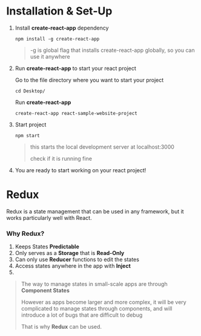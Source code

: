 # Installation & Set-Up

1. Install **create-react-app** dependency

   ```
   npm install -g create-react-app
   ```

   > -g is global flag that installs create-react-app globally, so you can use it anywhere

2. Run **create-react-app** to start your react project

   Go to the file directory where you want to start your project

   ```
   cd Desktop/
   ```

   Run **create-react-app**

   ```
   create-react-app react-sample-website-project
   ```

3. Start project

   ```
   npm start
   ```

   > this starts the local development server at localhost:3000     
   >
   > check if it is running fine    

4. You are ready to start working on your react project!





# Redux

Redux is a state management that can be used in any framework, but it works particularly well with React.     

### Why Redux?

1. Keeps States **Predictable**
2. Only serves as a **Storage** that is **Read-Only**
3. Can only use **Reducer** functions to edit the states
4. Access states anywhere in the app with **Inject**
5. 

> The way to manage states in small-scale apps are through **Component States**            
>
> However as apps become larger and more complex, it will be very complicated to manage states through components, and will introduce a lot of bugs that are difficult to debug      
>
> That is why **Redux** can be used.